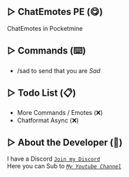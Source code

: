 ## ▷ ChatEmotes PE (😋)
ChatEmotes in Pocketmine

## ▷ Commands (⌨️)
- /sad to send that you are *Sad*

## ▷ Todo List (📋)
- More Commands / Emotes (❌)
- Chatformat Async (❌)

## ▷ About the Developer (🤖)
I have a Discord [``Join my Discord``](https://red.serverfarmer.at/discord "Join overhere ^^")<br>
Here you can Sub to [*``My Youtube Channel``*](https://red.serverfarmer.at/youtube "Sub to Me ^^")
